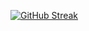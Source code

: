 [![GitHub Streak](https://streak-stats.demolab.com?user=bananenman09&theme=highcontrast&date_format=j%20M%5B%20Y%5D)](https://git.io/streak-stats)

